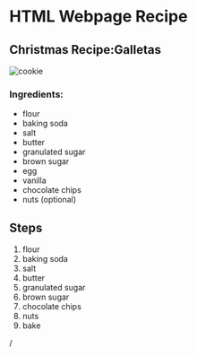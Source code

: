 <h1> HTML Webpage Recipe </h1>
<h2> Christmas Recipe:Galletas </h2>


![cookie](https://user-images.githubusercontent.com/93533166/143886033-1114f616-c2a3-46af-ab91-b79b8f590b3b.jpg)
         
 


<h3> Ingredients: </h3>

<ul> 
         <li>flour</li>
         <li>baking soda</li>
         <li>salt</li>
         <li>butter</li>
        <li>granulated sugar</li>
         <li>brown sugar</li>
        <li>egg</li>
         <li>vanilla</li>
         <li>chocolate chips</li>
         <li>nuts (optional)</li>
         </ul>
        
<h2>Steps</h3>        

<ol>
         <li> flour</li>
         <li>baking soda</li>
         <li> salt</li>
         <li> butter</li>
         <li>granulated sugar</li>
         <li> brown sugar</li>
         <li> chocolate chips</li>
         <li> nuts</li>
         <li> bake</li>
         </ol>/

